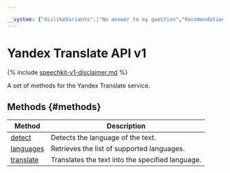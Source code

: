 ```yaml
---

__system: {"dislikeVariants":["No answer to my question","Recomendations didn't help","The content doesn't match title","Other"]}
---
```

# Yandex Translate API v1

{% include [speechkit-v1-disclaimer.md](../../../_includes/speechkit-v1-disclaimer.md) %}

A set of methods for the Yandex Translate service.

## Methods {#methods}

| Method | Description |
| --- | --- |
| [detect](detect.md) | Detects the language of the text. |
| [languages](languages.md) | Retrieves the list of supported languages. |
| [translate](translate.md) | Translates the text into the specified language. |

